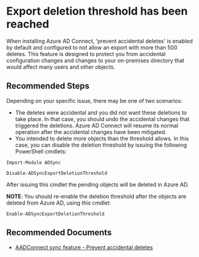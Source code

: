 <properties
	pageTitle="Export deletion threshold has been reached"
	description="Export deletion threshold has been reached"
	infoBubbleText="Found that export deletion threshold has been reached. See details on the right"
	service="microsoft.aad.iam"
	resource="aadconnect"
	authors="neliceat"
	ms.author="neliceat"
	displayOrder="1"
	articleId="ADtoAADSync_AADConnect_ASC_Export_Deletion_Threshold_Alert_Being_Generated"
	diagnosticScenario=""
	selfHelpType="diagnostics"
	supportTopicIds=""
	resourceTags=""
	productPesIds="14785"
	cloudEnvironments="public"
/>

# Export deletion threshold has been reached
<!--issueDescription-->
When installing Azure AD Connect, 'prevent accidental deletes' is enabled by default and configured to not allow an export with more than 500 deletes. This feature is designed to protect you from accidental configuration changes and changes to your on-premises directory that would affect many users and other objects.
<!--/issueDescription-->

## **Recommended Steps**

Depending on your specific issue, there may be one of two scenarios:

- The deletes were accidental and you did not want these deletions to take place. In that case, you should undo the accidental changes that triggered the deletions. Azure AD Connect will resume its normal operation after the accidental changes have been mitigated.
- You intended to delete more objects than the threshold allows. In this case, you can disable the deletion threshold by issuing the following PowerShell cmdlets:

`Import-Module ADSync`

`Disable-ADSyncExportDeletionThreshold`

After issuing this cmdlet the pending objects will be deleted in Azure AD.

**NOTE**: You should re-enable the deletion threshold after the objects are deleted from Azure AD, using this cmdlet:

`Enable-ADSyncExportDeletionThreshold`

## **Recommended Documents**

* [AADConnect sync feature - Prevent accidental deletes](https://docs.microsoft.com/azure/active-directory/connect/active-directory-aadconnectsync-feature-prevent-accidental-deletes)<br>